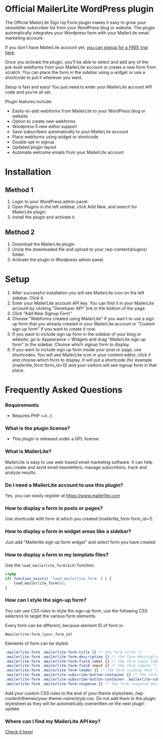# Official MailerLite WordPress plugin

The Official MailerLite Sign Up Form plugin makes it easy to grow your newsletter subscriber list from your WordPress blog or website. The plugin automatically integrates your Wordpress form with your MailerLite email marketing account.

If you don't have MailerLite account yet, [you can signup for a FREE trial here](https://www.mailerlite.com/).

Once you activate the plugin, you’ll be able to select and add any of the pre-built webforms from your MailerLite account or create a new form from scratch. You can place the form in the sidebar using a widget or use a shortcode to put it wherever you want.

Setup is fast and easy! You just need to enter your MailerLite account API code and you’re all set.

Plugin features include:

* Easily-to-add webforms from MailerLite to your WordPress blog or website
* Option to create new webforms
* Wordpress 5 new editor support
* Save subscribers automatically to your MailerLite account
* Place webforms using widget or shortcode
* Double opt-in signup
* Updated plugin layout
* Automate welcome emails from your MailerLite account

# Installation

## Method 1

1. Login to your WordPress admin panel.
2. Open Plugins in the left sidebar, click Add New, and search for MailerLite plugin.
3. Install the plugin and activate it.

## Method 2

1. Download the MailerLite plugin.
2. Unzip the downloaded file and upload to your /wp-content/plugins/ folder.
3. Activate the plugin in Wordpress admin panel.

# Setup

1. After successful installation you will see MailerLite icon on the left sidebar. Click it.
2. Enter your MailerLite account API key. You can find it in your MailerLite account by clicking "Developer API" link in the bottom of the page.
3. Click "Add New Signup Form" .
4. Choose "Webforms created using MailerLite" if you wan't to use a sign up form that you already created in your MailerLite account or "Custom sign up form" if you want to create it now.
5. If you want to include sign up form in the sidebar of your blog or website, go to Appearance > Widgets and drag "MailerLite sign up form" to the sidebar. Choose which signup form to display.
6. If you want to include sign up form inside your post or page, use shortcodes. You will see MailerLite icon in your content editor, click it and choose which form to display. It will put a shortcode (for example [mailerlite_form form_id=1]) and your visitors will see signup form in that place.


# Frequently Asked Questions

### Requirements

* Requires PHP `>=5.3`.

### What is the plugin license?

* This plugin is released under a GPL license.

### What is MailerLite?
MailerLite is easy to use web-based email marketing software. It can help you create and send email newsletters, manage subscribers, track and analyze results.

### Do I need a MailerLite account to use this plugin?
Yes, you can easily register at https://www.mailerlite.com

### How to display a form in posts or pages?
Use shortcode with form id which you created [mailerlite_form form_id=1].

### How to display a form in widget areas like a sidebar?
Just add "Mailerlite sign up form widget" and select form you have created

### How to display a form in my template files?

Use the `load_mailerlite_form($id)` function.

```php
<?php
if( function_exists( 'load_mailerlite_form' ) ) {
    load_mailerlite_form(0);
}
```

### How can I style the sign-up form?

You can use CSS rules to style the sign-up form, use the following CSS selectors to target the various form elements.

Every form can be different, because element ID of form is:

`#mailerlite-form_(your_form_id)`

Elements of form can be styled.

```css
.mailerlite-form .mailerlite-form-title {} /* the form title */
.mailerlite-form .mailerlite-form-description {} /* the form description */
.mailerlite-form .mailerlite-form-field label {} /* the form input label */
.mailerlite-form .mailerlite-form-field input {} /* the form inputs */
.mailerlite-form .mailerlite-form-loader {} /* the form loading text */
.mailerlite-form .mailerlite-subscribe-button-container {} /* the form button container */
.mailerlite-form .mailerlite-subscribe-button-container .mailerlite-subscribe-submit {} /* the form submit button */
.mailerlite-form .mailerlite-form-response {} /* the form response message */
```

Add your custom CSS rules to the end of your theme stylesheet, /wp-content/themes/your-theme-name/style.css. Do not add them to the plugin stylesheet as they will be automatically overwritten on the next plugin update.

### Where can I find my MailerLite API key?

[Check it here!](https://kb.mailerlite.com/does-mailerlite-offer-an-api "Check it here!")
